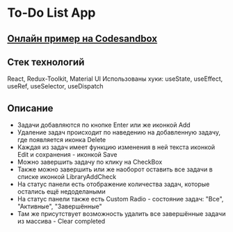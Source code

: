 # To-Do List App

## [Онлайн пример на Codesandbox](https://codesandbox.io/s/todo-list-react-redux-toolkit-j9sm7f?file=/src/index.js)

## Стек технологий

React, Redux-Toolkit, Material UI
Использованы хуки: useState, useEffect, useRef, useSelector, useDispatch

## Описание

- Задачи добавляются по кнопке Enter или же иконкой Add
- Удаление задач происходит по наведению на добавленную задачу, где появляется иконка Delete
- Каждая из задач имеет функцию изменения в ней текста иконкой Edit и сохранения - иконкой Save
- Можно завершить задачу по клику на CheckBox
- Также можно завершить или же наоборот оставить все задачи в списке иконкой LibraryAddCheck
- На статус панели есть отображение количества задач, которые остались ещё недоделаными
- На статус панели также есть Custom Radio - состояние задач: "Все", "Активные", "Завершённые"
- Там же присутствует возможность удалить все завершённые задачи из массива - Clear completed
